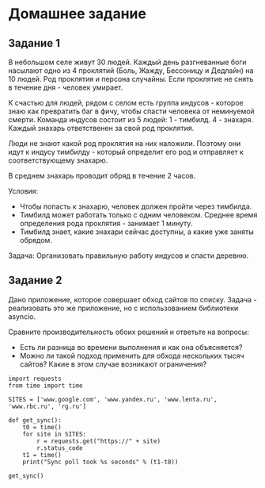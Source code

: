 # Домашнее задание
## Задание 1

В небольшом селе живут 30 людей. Каждый день разгневанные боги насылают одно из 4 проклятий (Боль, Жажду, Бессоницу и Дедлайн) на 10 людей. Род проклятия и персона случайны. Если проклятие не снять в течение дня - человек умирает.

К счастью для людей, рядом с селом есть группа индусов - которое знаю как превратить баг в фичу, чтобы спасти человека от неминуемой смерти. Команда индусов состоит из 5 людей: 1 - тимбилд. 4 - знахаря. Каждый знахарь ответственен за свой род проклятия.

Люди не знают какой род проклятия на них наложили. Поэтому они идут к индусу тимбилду - который определит его род и отправляет к соответствующему знахарю.

В среднем знахарь проводит обряд в течение 2 часов.

Условия:

- Чтобы попасть к знахарю, человек должен пройти через тимбилда.
- Тимбилд может работать только с одним человеком. Среднее время определения рода проклятия - занимает 1 минуту.
- Тимбилд знает, какие знахари сейчас доступны, а какие уже заняты обрядом.

Задача: Организовать правильную работу индусов и спасти деревню.

##  Задание 2

Дано приложение, которое совершает обход сайтов по списку. Задача - реализовать это же приложение, но с использованием библиотеки asyncio.

Сравните производительность обоих решений и ответьте на вопросы:

- Есть ли разница во времени выполнения и как она объясняется?
- Можно ли такой подход применить для обхода нескольких тысяч сайтов? Какие в этом случае возникают ограничения?

```
import requests
from time import time

SITES = ['www.google.com', 'www.yandex.ru', 'www.lenta.ru', 'www.rbc.ru', 'rg.ru']

def get_sync():
    t0 = time()
    for site in SITES:
        r = requests.get("https://" + site)
        r.status_code
    t1 = time()
    print("Sync poll took %s seconds" % (t1-t0))

get_sync()
```
